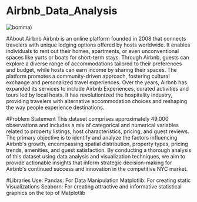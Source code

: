 # Airbnb_Data_Analysis


![bomma](https://github.com/Bhagyasri00/Airbnb_Data_Analysis/assets/142825445/776064d6-e9d5-4631-b851-cd30801ebaeb))

#About Airbnb
Airbnb is an online platform founded in 2008 that connects travelers with unique lodging options offered by hosts worldwide. It enables individuals to rent out their homes, apartments, or even unconventional spaces like yurts or boats for short-term stays. Through Airbnb, guests can explore a diverse range of accommodations tailored to their preferences and budget, while hosts can earn income by sharing their spaces. The platform promotes a community-driven approach, fostering cultural exchange and personalized travel experiences. Over the years, Airbnb has expanded its services to include Airbnb Experiences, curated activities and tours led by local hosts. It has revolutionized the hospitality industry, providing travelers with alternative accommodation choices and reshaping the way people experience destinations.


#Problem Statement
This dataset comprises approximately 49,000 observations and includes a mix of categorical and numerical variables related to property listings, host characteristics, pricing, and guest reviews. The primary objective is to identify and analyze the factors influencing Airbnb's growth, encompassing spatial distribution, property types, pricing trends, amenities, and guest satisfaction. By conducting a thorough analysis of this dataset using data analysis and visualization techniques, we aim to provide actionable insights that inform strategic decision-making for Airbnb's continued success and innovation in the competitive NYC market.


#Libraries Use:
Pandas: For Data Manipulation
Matplotlib: For creating static Visualizations 
Seaborn: For creating attractive and informative statistical graphics on the top of Matplotlib
